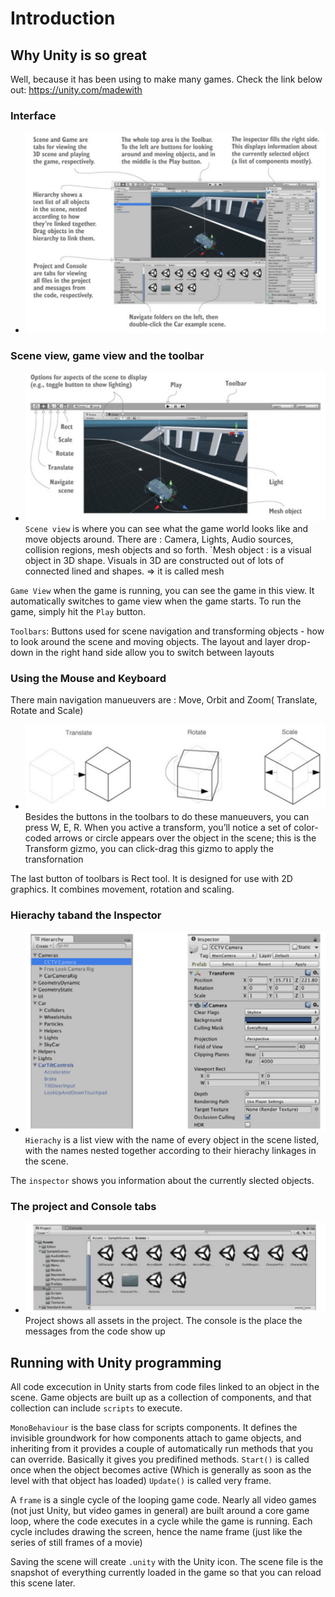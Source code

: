 # Introduction

## Why Unity is so great
Well, because it has been using to make many games. Check the link below out:
https://unity.com/madewith
### Interface
* ![Inteface](images/unity_interface.png)
### Scene view, game view and the toolbar
* ![Toolbars](images/toolbars.png)
`Scene view` is where you can see what the game world looks like and move objects around. There are : Camera, Lights, Audio sources, collision regions, mesh objects and so forth. 
`Mesh object : is a visual object in 3D shape. Visuals in 3D are constructed out of lots of connected lined and shapes. => it is called mesh

`Game View` when the game is running, you can see the game in this view. It automatically switches to game view when the game starts.
To run the game, simply hit the `Play` button.

`Toolbars`: Buttons used for scene navigation and transforming objects - how to look around the scene and moving objects. The layout and layer drop-down in the right hand side allow you to switch between layouts

### Using the Mouse and Keyboard
There main navigation manueuvers are : Move, Orbit and Zoom( Translate, Rotate and Scale)
* ![navigation](images/main_maneuver.png)
Besides the buttons in the toolbars to do these manueuvers, you can press W, E, R.
When you active a transform, you’ll notice a set of color-coded arrows or circle appears over the object in the scene; this is the Transform gizmo, you can click-drag this gizmo to apply the transfornation

The last button of toolbars is Rect tool. It is designed for use with 2D graphics. It combines movement, rotation and scaling. 

### Hierachy taband the Inspector
* ![navigation](images/hierachy&inspector.png)
`Hierachy` is a list view with the name of every object in the scene listed, with the names nested together according to their hierachy linkages in the scene.

The `inspector` shows you information about the currently slected objects.

### The project and Console tabs
* ![navigation](images/project&console.png)
Project shows all assets in the project. 
The console is the place the messages from the code show up

## Running with Unity programming 

All code excecution in Unity starts from code files linked to an object in the scene. Game objects are built up as a collection of components, and that collection can include `scripts` to execute.

`MonoBehaviour` is the base class for scripts components. It defines the invisible groundwork for how components attach to game objects, and inheriting from it provides a couple of automatically run methods that you can override. Basically it gives you predifined methods.
`Start()` is called once when the object becomes active (Which is generally as soon as the level with that object has loaded)
`Update()` is called very frame.

A `frame` is a single cycle of the looping game code. Nearly all video games (not just Unity, but video games in general) are built around a core game loop, where the code executes in a cycle while the game is running. Each cycle includes drawing the screen, hence the name frame (just like the series of still frames of a movie)

Saving the scene will create `.unity` with the Unity icon. The scene file is the snapshot of everything currently loaded in the game so that you can reload this scene later. 













 
